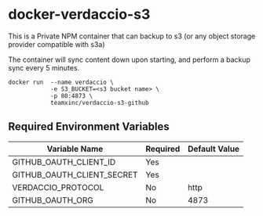 # docker-verdaccio-s3

This is a Private NPM container that can backup to s3 (or any object storage provider compatible with s3a)

The container will sync content down upon starting, and perform a backup sync every 5 minutes.

```
docker run  --name verdaccio \ 
            -e S3_BUCKET=<s3 bucket name> \
            -p 80:4873 \
            teamxinc/verdaccio-s3-github
```


## Required Environment Variables

| Variable Name | Required | Default Value |
|---------------|----------|---------------|
| GITHUB_OAUTH_CLIENT_ID        | Yes |  |
| GITHUB_OAUTH_CLIENT_SECRET    | Yes |  |
| VERDACCIO_PROTOCOL            | No  | http |
| GITHUB_OAUTH_ORG              | No  | 4873 |